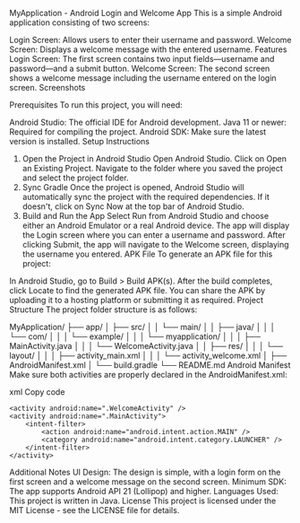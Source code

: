 MyApplication - Android Login and Welcome App
This is a simple Android application consisting of two screens:

Login Screen: Allows users to enter their username and password.
Welcome Screen: Displays a welcome message with the entered username.
Features
Login Screen: The first screen contains two input fields—username and password—and a submit button.
Welcome Screen: The second screen shows a welcome message including the username entered on the login screen.
Screenshots

Prerequisites
To run this project, you will need:

Android Studio: The official IDE for Android development.
Java 11 or newer: Required for compiling the project.
Android SDK: Make sure the latest version is installed.
Setup Instructions
1. Open the Project in Android Studio
   Open Android Studio.
   Click on Open an Existing Project.
   Navigate to the folder where you saved the project and select the project folder.
2. Sync Gradle
   Once the project is opened, Android Studio will automatically sync the project with the required dependencies. If it doesn't, click on Sync Now at the top bar of Android Studio.
3. Build and Run the App
   Select Run from Android Studio and choose either an Android Emulator or a real Android device.
   The app will display the Login screen where you can enter a username and password.
   After clicking Submit, the app will navigate to the Welcome screen, displaying the username you entered.
   APK File
   To generate an APK file for this project:

In Android Studio, go to Build > Build APK(s).
After the build completes, click Locate to find the generated APK file.
You can share the APK by uploading it to a hosting platform or submitting it as required.
Project Structure
The project folder structure is as follows:


MyApplication/
├── app/
│   ├── src/
│   │   └── main/
│   │       ├── java/
│   │       │   └── com/
│   │       │       └── example/
│   │       │           └── myapplication/
│   │       │               ├── MainActivity.java
│   │       │               └── WelcomeActivity.java
│   │       ├── res/
│   │       │   └── layout/
│   │       │       ├── activity_main.xml
│   │       │       └── activity_welcome.xml
│   ├── AndroidManifest.xml
│   └── build.gradle
└── README.md
Android Manifest
Make sure both activities are properly declared in the AndroidManifest.xml:

xml
Copy code
<application
android:allowBackup="true"
android:icon="@mipmap/ic_launcher"
android:label="MyApplication"
android:theme="@style/Theme.MyApplication">

    <activity android:name=".WelcomeActivity" />
    <activity android:name=".MainActivity">
        <intent-filter>
            <action android:name="android.intent.action.MAIN" />
            <category android:name="android.intent.category.LAUNCHER" />
        </intent-filter>
    </activity>

</application>
Additional Notes
UI Design: The design is simple, with a login form on the first screen and a welcome message on the second screen.
Minimum SDK: The app supports Android API 21 (Lollipop) and higher.
Languages Used: This project is written in Java.
License
This project is licensed under the MIT License - see the LICENSE file for details.

 